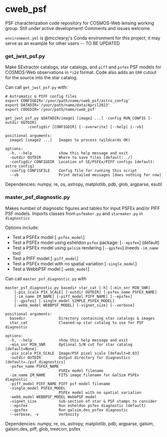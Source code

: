 # cweb_psf

PSF characterization code repository for COSMOS-Web lensing working group.
Still under active development! Comments and issues welcome. 

`environment.yml` is @mcclearyj's Conda environment for this project; it may
serve as an example for other users -- TO BE UPDATED

### get_jwst_psf.py ###

Make SExtractor catalogs, star catalogs, and `piff` and `psfex` PSF models for
COSMOS-Web observations in `*i2d` format. Code also adds an `ERR` cutout for
the source into  the star catalog.

Can call `get_jwst_psf.py` with:
```
# Astromatic & PIFF config files
export CONFIGDIR='/your/path/name/cweb_psf/astro_config'
export DATADIR='/your/path/name/data/April2023'
export CODEDIR='/your/path/name/cweb_psf'

get_jwst_psf.py $DATADIR/image1 [image2 ...] -config RUN_CONFIG [-outdir OUTDIR]
          -configdir [CONFIGDIR] [--overwrite] [--help] [--vb]

positional arguments:
  image1 [image2 ...]   Images to process (wildcards OK)

options:
  -h, --help            show this help message and exit
  -outdir OUTDIR        Where to save files [default: ./]
  -configdir CONFIGDIR  Location of SE/PSFEx/PIFF configs [default: astro_config]
  -config CONFIGFILE    Config file for running this script
  --vb                  Print detailed messages [does nothing for now]
```
Dependencies:
numpy, re, os, astropy, matplotlib, pdb, glob, argparse, esutil

### master_psf_diagnostic.py ###

Makes number of diagnostic figures and tables for input PSFEx and/or PIFF PSF models.
Imports classes from `psfmaker.py` and `starmaker.py` in `diagnostics`

Options include:
- Test a PSFEx model [`-psfex_model`]
- Test a PSFEx model using esheldon `psfex` package: [`--epsfex`] (default)
- Test a PSFEx model using `galsim` rendering [`--gpsfex`] (needs `-im_name` too)
- Test a PIFF model [`-piff_model`]
- Test a PSFEx model with no spatial variation [`-single_model`]
- Test a WebbPSF model [`-webb_model`]

Can call `master_psf_diagnostic.py` with

```
master_psf_diagnostic.py basedir star_cat [-h] [-min_snr MIN_SNR]
    [-pix_scale PIX_SCALE] [-outdir OUTDIR] [-psfex_name PSFEX_NAME]
    [-im_name IM_NAME] [-piff_model PIFF_NAME] [--epsfex]
    [--gpsfex] [-single_model SIMPLE_PSFEX_MODEL]
    [-webb_model WEBBPSF_MODEL] [-vignet_size] [--verbose]

positional arguments:
  basedir               Directory containing star catalogs & images
  star_cat              Cleaned-up star catalog to use for PSF diagnostic

options:
  -h, --help            show this help message and exit
  -min_snr MIN_SNR      Optional S/N cut for star catalog [default=None]
  -pix_scale PIX_SCALE  Image/PSF pixel scale [default=0.03]
  -outdir OUTDIR        Output directory for diagnostics [default=./psf_diagnostics]
  -psfex_name PSFEX_NAME
                        PSFEx model filename
  -im_name IM_NAME      FITS image filename for GalSim PSFEx diagnostic
  -piff_model PIFF_NAME PIFF psf model filename
  -single_model PSFEX_MODEL
                        PSFEx model with no spatial variation
  -webb_model WEBBPSF_MODEL WebbPSF model
  -vignet_size          Sub-section of star & PSF stamps to consider
  --epsfex              Run esheldon psfex diagnostic (default)
  --gpsfex              Run galsim.des_psfex diagnostic
  --verbose, -v         Verbosity

```
Dependencies:
  numpy, re, os, astropy, matplotlib, pdb, argparse, galsim, galsim.des, piff, glob, treecorr, psfex
